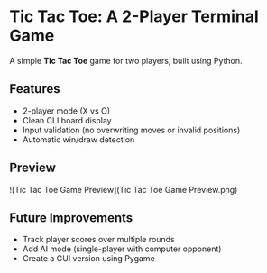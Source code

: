 # Tic Tac Toe: A 2-Player Terminal Game

A simple **Tic Tac Toe** game for two players, built using Python.

## Features

- 2-player mode (X vs O)
- Clean CLI board display
- Input validation (no overwriting moves or invalid positions)
- Automatic win/draw detection

## Preview
![Tic Tac Toe Game Preview](Tic Tac Toe Game Preview.png)

## Future Improvements

- Track player scores over multiple rounds
- Add AI mode (single-player with computer opponent)
- Create a GUI version using Pygame
